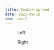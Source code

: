 ```yaml
---
title: Double spread
date: 2025-09-10
row: row-2
---
```

<figure>
  <img src="/archive/img/01.jpg" alt="">
  <figcaption>Left</figcaption>
</figure>
<figure>
  <img src="/archive/img/02.mp4" alt="">
  <figcaption>Right</figcaption>
</figure>
